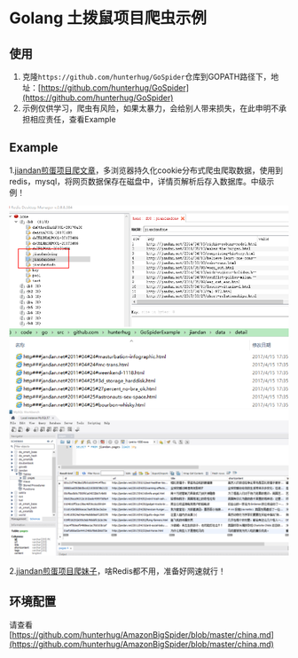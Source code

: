 # Golang 土拨鼠项目爬虫示例

## 使用
1. 克隆`https://github.com/hunterhug/GoSpider`仓库到GOPATH路径下，地址：[https://github.com/hunterhug/GoSpider](https://github.com/hunterhug/GoSpider)
2. 示例仅供学习，爬虫有风险，如果太暴力，会给别人带来损失，在此申明不承担相应责任，查看Example

## Example
1.[jiandan煎蛋项目爬文章](jiandan/README.md)，多浏览器持久化cookie分布式爬虫爬取数据，使用到redis，mysql，将网页数据保存在磁盘中，详情页解析后存入数据库。中级示例！

![](doc/jiandan/redis.png)
![](doc/jiandan/file.png)
![](doc/jiandan/mysql.png)

2.[jiandan煎蛋项目爬妹子](jiandanmeizi/README.md)，啥Redis都不用，准备好网速就行！


## 环境配置
请查看[https://github.com/hunterhug/AmazonBigSpider/blob/master/china.md](https://github.com/hunterhug/AmazonBigSpider/blob/master/china.md)